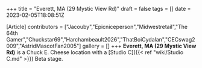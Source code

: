 +++
title = "Everett, MA (29 Mystic View Rd)"
draft = false
tags = []
date = 2023-02-05T18:08:51Z

[Article]
contributors = ["Jacouby","Epicniceperson","Midwestretail","The 64th Gamer","Chuckstar69","Harchambeault2026","ThatBoiCydalan","CECswag2009","AstridMascotFan2005"]
gallery = []
+++
**Everett, MA (29 Mystic View Rd)** is a Chuck E. Cheese location with a [Studio C]({{< ref "wiki/Studio C.md" >}}) Beta stage.
